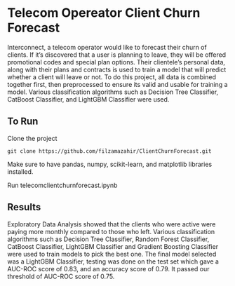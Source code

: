 # Telecom Opereator Client Churn Forecast
Interconnect, a telecom operator would like to forecast their churn of clients. If it’s discovered that a user is planning to leave, they will be offered promotional codes and special plan options. Their clientele’s personal data, along with their plans and contracts is used to train a model that will predict whether a client will leave or not. To do this project, all data is combined together first, then preprocessed to ensure its valid and usable for training a model. Various classification algorithms such as Decision Tree Classifier, CatBoost Classifier, and LightGBM Classifier were used.

## To Run

Clone the project
```
git clone https://github.com/filzamazahir/ClientChurnForecast.git
```

Make sure to have pandas, numpy, scikit-learn, and matplotlib libraries installed.

Run telecomclientchurnforecast.ipynb

## Results
Exploratory Data Analysis showed that the clients who were active were paying more monthly compared to those who left. Various classification algorithms such as Decision Tree Classifier, Random Forest Classifier, CatBoost Classifier, LightGBM Classifier and Gradient Boosting Classifier were used to train models to pick the best one. The final model selected was a LightGBM Classifier, testing was done on the test set which gave a AUC-ROC score of 0.83, and an accuracy score of 0.79. It passed our threshold of AUC-ROC score of 0.75.
